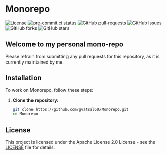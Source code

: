 # Monorepo

[![License](https://img.shields.io/badge/License-Apache_2.0-blue.svg)](https://img.shields.io/github/license/gvatsal60/Monorepo)
[![pre-commit.ci status](https://results.pre-commit.ci/badge/github/gvatsal60/Monorepo/master.svg)](https://results.pre-commit.ci/latest/github/gvatsal60/Monorepo/HEAD)
![GitHub pull-requests](https://img.shields.io/github/issues-pr/gvatsal60/Monorepo)
![GitHub Issues](https://img.shields.io/github/issues/gvatsal60/Monorepo)
![GitHub forks](https://img.shields.io/github/forks/gvatsal60/Monorepo)
![GitHub stars](https://img.shields.io/github/stars/gvatsal60/Monorepo)

## Welcome to my personal mono-repo

Please refrain from submitting any pull requests for this repository, as it is currently maintained by me.

## Installation

To work on Monorepo, follow these steps:

1. **Clone the repository:**

   ```bash
   git clone https://github.com/gvatsal60/Monorepo.git
   cd Monorepo
   ```

## License

This project is licensed under the Apache License 2.0 License - see the
[LICENSE](https://github.com/gvatsal60/Monorepo/blob/HEAD/LICENSE) file for details.
